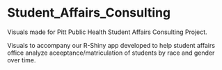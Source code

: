 # Student_Affairs_Consulting
Visuals made for Pitt Public Health Student Affairs Consulting Project. 

Visuals to accompany our R-Shiny app developed to help student affairs office analyze aceeptance/matriculation of students by race and gender over time. 
